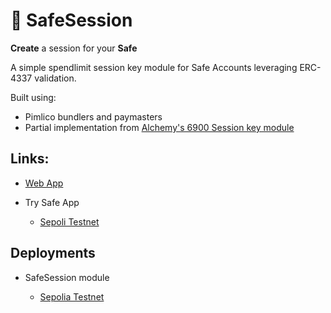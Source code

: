 # 🔑 SafeSession

**Create**  a session for your **Safe**

A simple spendlimit session key module for Safe Accounts leveraging ERC-4337 validation.


Built using:

- Pimlico bundlers and paymasters
- Partial implementation from [Alchemy's 6900 Session key module](https://github.com/alchemyplatform/modular-account/tree/develop/src/plugins/session)


## Links:

- [Web App](https://safesession.zenguard.xyz)

- Try Safe App
    - [Sepoli Testnet](https://app.safe.global/share/safe-app?appUrl=https://safesession.zenguard.xyz&chain=gor)


## Deployments

- SafeSession module

  - [Sepolia Testnet](https://goerli.etherscan.io/address/0xd0133A32B4C8f8f0AE98Bf7902C1F9B2FFcD4db9)
